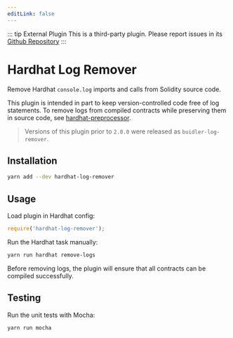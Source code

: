 ```yaml
---
editLink: false
---
```



::: tip External Plugin
This is a third-party plugin. Please report issues in its [Github Repository](https://github.com/ItsNickBarry/hardhat-log-remover/tree/master)
:::

# Hardhat Log Remover

Remove Hardhat `console.log` imports and calls from Solidity source code.

This plugin is intended in part to keep version-controlled code free of log statements.  To remove logs from compiled contracts while preserving them in source code, see [hardhat-preprocessor](https://github.com/wighawag/hardhat-preprocessor).

> Versions of this plugin prior to `2.0.0` were released as `buidler-log-remover`.

## Installation

```bash
yarn add --dev hardhat-log-remover
```

## Usage

Load plugin in Hardhat config:

```javascript
require('hardhat-log-remover');
```

Run the Hardhat task manually:

```bash
yarn run hardhat remove-logs
```

Before removing logs, the plugin will ensure that all contracts can be compiled successfully.

## Testing

Run the unit tests with Mocha:

```bash
yarn run mocha
```
